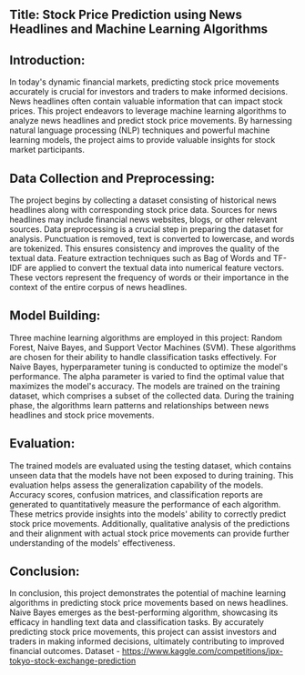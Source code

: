 ## Title: Stock Price Prediction using News Headlines and Machine Learning Algorithms

## Introduction:
In today's dynamic financial markets, predicting stock price movements accurately is crucial for investors and traders to make informed decisions. News headlines often contain valuable information that can impact stock prices. This project endeavors to leverage machine learning algorithms to analyze news headlines and predict stock price movements. By harnessing natural language processing (NLP) techniques and powerful machine learning models, the project aims to provide valuable insights for stock market participants.

## Data Collection and Preprocessing:

The project begins by collecting a dataset consisting of historical news headlines along with corresponding stock price data. Sources for news headlines may include financial news websites, blogs, or other relevant sources.
Data preprocessing is a crucial step in preparing the dataset for analysis. Punctuation is removed, text is converted to lowercase, and words are tokenized. This ensures consistency and improves the quality of the textual data.
Feature extraction techniques such as Bag of Words and TF-IDF are applied to convert the textual data into numerical feature vectors. These vectors represent the frequency of words or their importance in the context of the entire corpus of news headlines.

## Model Building:

Three machine learning algorithms are employed in this project: Random Forest, Naive Bayes, and Support Vector Machines (SVM). These algorithms are chosen for their ability to handle classification tasks effectively.
For Naive Bayes, hyperparameter tuning is conducted to optimize the model's performance. The alpha parameter is varied to find the optimal value that maximizes the model's accuracy.
The models are trained on the training dataset, which comprises a subset of the collected data. During the training phase, the algorithms learn patterns and relationships between news headlines and stock price movements.

## Evaluation:

The trained models are evaluated using the testing dataset, which contains unseen data that the models have not been exposed to during training. This evaluation helps assess the generalization capability of the models.
Accuracy scores, confusion matrices, and classification reports are generated to quantitatively measure the performance of each algorithm. These metrics provide insights into the models' ability to correctly predict stock price movements.
Additionally, qualitative analysis of the predictions and their alignment with actual stock price movements can provide further understanding of the models' effectiveness.

## Conclusion:

In conclusion, this project demonstrates the potential of machine learning algorithms in predicting stock price movements based on news headlines.
Naive Bayes emerges as the best-performing algorithm, showcasing its efficacy in handling text data and classification tasks.
By accurately predicting stock price movements, this project can assist investors and traders in making informed decisions, ultimately contributing to improved financial outcomes.
Dataset - https://www.kaggle.com/competitions/jpx-tokyo-stock-exchange-prediction


